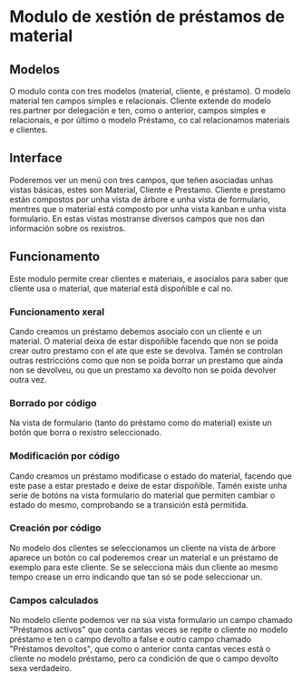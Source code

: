 # Modulo de xestión de préstamos de material
## Modelos
O modulo conta con tres modelos (material, cliente, e préstamo). O modelo material ten campos simples e relacionais. Cliente extende do modelo res.partner por delegación e ten, como o anterior, campos simples e relacionais, e por último o modelo Préstamo, co cal relacionamos materiais e clientes.

## Interface
Poderemos ver un menú con tres campos, que teñen asociadas unhas vistas básicas, estes son Material, Cliente e Prestamo. Cliente e prestamo están compostos por unha vista de árbore e unha vista de formulario, mentres que o material está composto por unha vista kanban e unha vista formulario.
En estas vistas mostranse diversos campos que nos dan información sobre os rexistros. 

## Funcionamento
Este modulo permite crear clientes e materiais, e asocialos para saber que cliente usa o material, que material está dispoñible e cal no.

### Funcionamento xeral
Cando creamos un préstamo debemos asocialo con un cliente e un material. O material deixa de estar dispoñible facendo que non se poida crear outro prestamo con el ate que este se devolva. Tamén se controlan outras restriccións como que non se poida borrar un prestamo que aínda non se devolveu, ou que un prestamo xa devolto non se poida devolver outra vez.

### Borrado por código
Na vista de formulario (tanto do préstamo como do material) existe un botón que borra o rexistro seleccionado.

### Modificación por código
Cando creamos un préstamo modificase o estado do material, facendo que este pase a estar prestado e deixe de estar dispoñible.
Tamén existe unha serie de botóns na vista formulario do material que permiten cambiar o estado do mesmo, comprobando se a transición está permitida. 

### Creación por código
No modelo dos clientes se seleccionamos un cliente na vista de árbore aparece un botón co cal poderemos crear un material e un préstamo de exemplo para este cliente. Se se selecciona máis dun cliente ao mesmo tempo crease un erro indicando que tan só se pode seleccionar un.

### Campos calculados
No modelo cliente podemos ver na súa vista formulario un campo chamado "Préstamos activos" que conta cantas veces se repite o cliente no modelo préstamo e ten o campo devolto a false e outro campo chamado "Préstamos devoltos", que como o anterior conta cantas veces está o cliente no modelo préstamo, pero ca condición de que o campo devolto sexa verdadeiro.